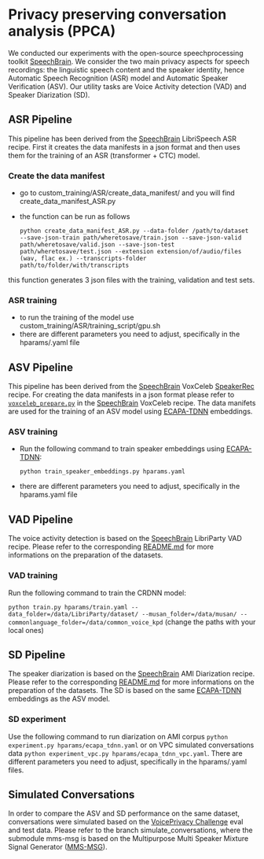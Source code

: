 # Privacy preserving conversation analysis (PPCA)
We conducted our experiments with the open-source speechprocessing toolkit [SpeechBrain](http://speechbrain.github.io/).
We consider the two main privacy aspects for speech recordings: the linguistic speech content and the speaker identity, hence Automatic Speech Recognition (ASR) model and  Automatic Speaker Verification (ASV). Our utility tasks are Voice Activity
detection (VAD) and Speaker Diarization (SD).

## ASR Pipeline 
This pipeline has been derived from the [SpeechBrain](http://speechbrain.github.io/) LibriSpeech ASR recipe. First it creates the data manifests in a json format and then uses them for the training of an ASR (transformer + CTC) model.

### Create the data manifest

- go to custom_training/ASR/create_data_manifest/ and you will find create_data_manifest_ASR.py
- the function can be run as follows 

   `python create_data_manifest_ASR.py --data-folder /path/to/dataset  --save-json-train path/wheretosave/train.json --save-json-valid path/wheretosave/valid.json --save-json-test  path/wheretosave/test.json --extension extension/of/audio/files (wav, flac ex.) --transcripts-folder path/to/folder/with/transcripts `

this function generates 3 json files with the training, validation and test sets.

### ASR training

- to run the training of the model use custom_training/ASR/training_script/gpu.sh
- there are different parameters you need to adjust, specifically in the hparams/.yaml file



## ASV Pipeline 
This pipeline has been derived from the [SpeechBrain](http://speechbrain.github.io/) VoxCeleb [SpeakerRec](recipes/VoxCeleb/SpeakerRec) recipe. 
For creating the data manifests in a json format please refer to [`voxceleb_prepare.py`](recipes/VoxCeleb/voxceleb_prepare.py) in the [SpeechBrain](http://speechbrain.github.io/) VoxCeleb recipe. The data manifets are used for the training of an ASV model using [ECAPA-TDNN](https://arxiv.org/abs/2005.07143) embeddings.

### ASV training
- Run the following command to train speaker embeddings using [ECAPA-TDNN](https://arxiv.org/abs/2005.07143):

   `python train_speaker_embeddings.py hparams.yaml`

- there are different parameters you need to adjust, specifically in the hparams.yaml file


## VAD Pipeline 
The voice activity detection is based on the [SpeechBrain](http://speechbrain.github.io/) LibriParty VAD recipe. Please refer to the corresponding [README.md](recipes/LibriParty/VAD/README.md) for more informations on the preparation of the datasets. 

### VAD training
Run the following command to train the CRDNN model:

`python train.py hparams/train.yaml --data_folder=/data/LibriParty/dataset/ --musan_folder=/data/musan/ --commonlanguage_folder=/data/common_voice_kpd`
(change the paths with your local ones)


## SD Pipeline 
The speaker diarization is based on the [SpeechBrain](http://speechbrain.github.io/) AMI Diarization recipe. Please refer to the corresponding [README.md](recipes/AMI/Diarization/README.md) for more informations on the preparation of the datasets. The SD is based on the same [ECAPA-TDNN](https://arxiv.org/abs/2005.07143) embeddings as the ASV model.

### SD experiment
Use the following command to run diarization on AMI corpus `python experiment.py hparams/ecapa_tdnn.yaml` or on VPC simulated conversations data `python experiment_vpc.py hparams/ecapa_tdnn_vpc.yaml`. There are different parameters you need to adjust, specifically in the hparams/.yaml files.



## Simulated Conversations
In order to compare the ASV and SD performance on the same dataset, conversations were simulated based on the [VoicePrivacy Challenge](https://www.voiceprivacychallenge.org) eval and test data. Please refer to the branch simulate_conversations, where the submodule mms-msg is based on the Multipurpose Multi Speaker Mixture Signal Generator ([MMS-MSG](https://github.com/fgnt/mms_msg)).
